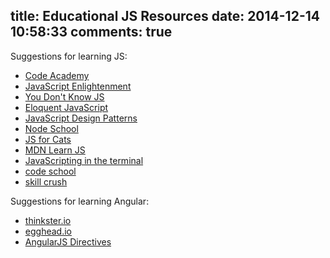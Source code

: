 title: Educational JS Resources
date: 2014-12-14 10:58:33
comments: true
---



Suggestions for learning JS:

* [Code Academy](codeacademy.com) 
* [JavaScript Enlightenment](http://www.javascriptenlightenment.com/)
* [You Don't Know JS](http://youdontknowjs.com) 
* [Eloquent JavaScript](http://eloquentjavascript.net/)
* [JavaScript Design Patterns](http://addyosmani.com/resources/essentialjsdesignpatterns/book/)
* [Node School](http://nodeschool.io/) 
* [JS for Cats](http://jsforcats.com/) 
* [MDN Learn JS](https://developer.mozilla.org/en-US/learn/javascript) 
* [JavaScripting in the terminal](https://github.com/sethvincent/javascripting)
* [code school](codeschool.com) 
* [skill crush](skillcrush.com) 

Suggestions for learning Angular:
* [thinkster.io](http://thinkster.io) 
* [egghead.io](http://egghead.io)
* [AngularJS Directives](http://my.safaribooksonline.com/book/programming/javascript/9781783280339) 